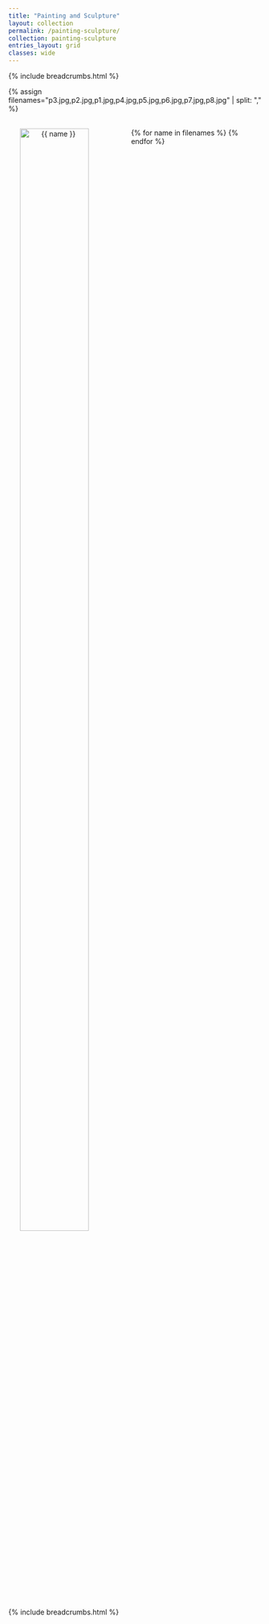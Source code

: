 ```yaml
---
title: "Painting and Sculpture"
layout: collection
permalink: /painting-sculpture/
collection: painting-sculpture 
entries_layout: grid
classes: wide
---
```


{% include breadcrumbs.html %}

<style>
   .image-gallery {overflow: auto; margin-left: -1%!important;}
  .image-gallery a {float: left; display: block; margin: 0 0 1% 1%; width: 48%; text-align: center; text-decoration: none!important;}
  .image-gallery a span {display: block; text-overflow: ellipsis; overflow: hidden; white-space: nowrap; padding: 3px 0;}
  .image-gallery a img {width: 75%; display: block;}
</style>
  
{% assign filenames="p3.jpg,p2.jpg,p1.jpg,p4.jpg,p5.jpg,p6.jpg,p7.jpg,p8.jpg" | split: "," %}
 
<div class ="image-gallery">
<br>	
 {% for name in filenames %}
     <a href="{{ site.imagesurl }}{{"painting-sculpture/"}}{{ name }}">
	 <img src="{{site.imagesurl}}{{"painting-sculpture/"}}{{ name }} " alt="{{ name }}"/>
    </a>
 {% endfor %}
<br>
</div>

{% include breadcrumbs.html %}

